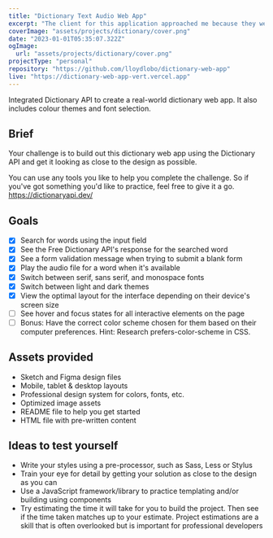 ```yaml
---
title: "Dictionary Text Audio Web App"
excerpt: "The client for this application approached me because they were looking to create a product that allows drivers to quickly connect with mechanics when dealing with car problems. They also were loooking to enable hobbyist and mechanics unassociated with any particular shop the opportunity to gig-work and manage their own time. I was able to effectively create user personas, competitive audits, sketches, wireframes and a final prototype and send over final assets to an engineer in around three months."
coverImage: "assets/projects/dictionary/cover.png"
date: "2023-01-01T05:35:07.322Z"
ogImage:
  url: "assets/projects/dictionary/cover.png"
projectType: "personal"
repository: "https://github.com/lloydlobo/dictionary-web-app"
live: "https://dictionary-web-app-vert.vercel.app"
---
```


Integrated Dictionary API to create a real-world dictionary web app.
It also includes colour themes and font selection.

## Brief

Your challenge is to build out this dictionary web app using the Dictionary API and get it looking as close to the design as possible.

You can use any tools you like to help you complete the challenge. So if you've got something you'd like to practice, feel free to give it a go.
<https://dictionaryapi.dev/>

## Goals

- [x] Search for words using the input field
- [x] See the Free Dictionary API's response for the searched word
- [x] See a form validation message when trying to submit a blank form
- [x] Play the audio file for a word when it's available
- [x] Switch between serif, sans serif, and monospace fonts
- [x] Switch between light and dark themes
- [x] View the optimal layout for the interface depending on their device's screen size
- [ ] See hover and focus states for all interactive elements on the page
- [ ] Bonus: Have the correct color scheme chosen for them based on their computer preferences. Hint: Research prefers-color-scheme in CSS.

## Assets provided

- Sketch and Figma design files
- Mobile, tablet & desktop layouts
- Professional design system for colors, fonts, etc.
- Optimized image assets
- README file to help you get started
- HTML file with pre-written content

## Ideas to test yourself

- Write your styles using a pre-processor, such as Sass, Less or Stylus
- Train your eye for detail by getting your solution as close to the design as you can
- Use a JavaScript framework/library to practice templating and/or building using components
- Try estimating the time it will take for you to build the project. Then see if the time taken matches up to your estimate. Project estimations are a skill that is often overlooked but is important for professional developers
